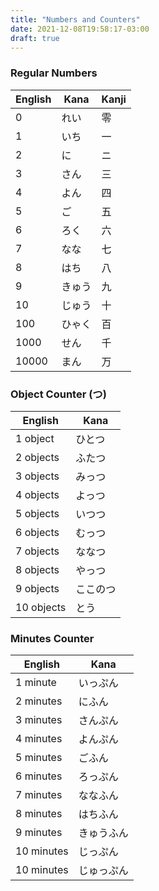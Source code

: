 ```yaml
---
title: "Numbers and Counters"
date: 2021-12-08T19:58:17-03:00
draft: true
---
```

### Regular Numbers
| English | Kana   | Kanji |
|---------|--------|-------|
| 0       | れい   | 零    |
| 1       | いち   | 一    |
| 2       | に     | ニ    |
| 3       | さん   | 三    |
| 4       | よん   | 四    |
| 5       | ご     | 五    |
| 6       | ろく   | 六    |
| 7       | なな   | 七    |
| 8       | はち   | 八    |
| 9       | きゅう | 九    |
| 10      | じゅう | 十    |
| 100     | ひゃく | 百    |
| 1000    | せん   | 千    |
| 10000   | まん   | 万    |

### Object Counter (つ)
| English    | Kana     |
|------------|----------|
| 1 object   | ひとつ   |
| 2 objects  | ふたつ   |
| 3 objects  | みっつ   |
| 4 objects  | よっつ   |
| 5 objects  | いつつ   |
| 6 objects  | むっつ   |
| 7 objects  | ななつ   |
| 8 objects  | やっつ   |
| 9 objects  | ここのつ |
| 10 objects | とう     |

### Minutes Counter
| English    | Kana       |
|------------|------------|
| 1 minute   | いっぷん   |
| 2 minutes  | にふん     |
| 3 minutes  | さんぷん   |
| 4 minutes  | よんぷん   |
| 5 minutes  | ごふん     |
| 6 minutes  | ろっぷん   |
| 7 minutes  | ななふん   |
| 8 minutes  | はちふん   |
| 9 minutes  | きゅうふん |
| 10 minutes | じっぷん   |
| 10 minutes | じゅっぷん |
